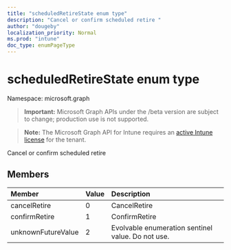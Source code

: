 ```yaml
---
title: "scheduledRetireState enum type"
description: "Cancel or confirm scheduled retire "
author: "dougeby"
localization_priority: Normal
ms.prod: "intune"
doc_type: enumPageType
---
```


# scheduledRetireState enum type

Namespace: microsoft.graph

> **Important:** Microsoft Graph APIs under the /beta version are subject to change; production use is not supported.

> **Note:** The Microsoft Graph API for Intune requires an [active Intune license](https://go.microsoft.com/fwlink/?linkid=839381) for the tenant.

Cancel or confirm scheduled retire 

## Members
|Member|Value|Description|
|:---|:---|:---|
|cancelRetire|0|CancelRetire|
|confirmRetire|1|ConfirmRetire|
|unknownFutureValue|2|Evolvable enumeration sentinel value. Do not use.|




